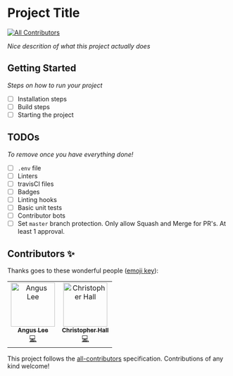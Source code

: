 # Project Title

[![All Contributors](https://img.shields.io/badge/all_contributors-2-orange.svg?style=flat-square)](#contributors)

*Nice descrition of what this project actually does*

## Getting Started

*Steps on how to run your project*

- [ ] Installation steps
- [ ] Build steps
- [ ] Starting the project

## TODOs

*To remove once you have everything done!*

- [ ] `.env` file
- [ ] Linters
- [ ] travisCI files
- [ ] Badges
- [ ] Linting hooks
- [ ] Basic unit tests
- [ ] Contributor bots
- [ ] Set `master` branch protection. Only allow Squash and Merge for PR's. At least 1 approval.

## Contributors ✨

Thanks goes to these wonderful people ([emoji key](https://allcontributors.org/docs/en/emoji-key)):

<!-- ALL-CONTRIBUTORS-LIST:START - Do not remove or modify this section -->
<!-- prettier-ignore -->
<table>
  <tr>
    <td align="center"><a href="https://khlee.me"><img src="https://avatars3.githubusercontent.com/u/18709969?v=4" width="100px;" alt="Angus Lee"/><br /><sub><b>Angus Lee</b></sub></a><br /><a href="https://github.com/monash-human-power/init-template/commits?author=khanguslee" title="Code">💻</a></td>
    <td align="center"><a href="https://github.com/hallgchris"><img src="https://avatars2.githubusercontent.com/u/17876556?v=4" width="100px;" alt="Christopher Hall"/><br /><sub><b>Christopher Hall</b></sub></a><br /><a href="https://github.com/monash-human-power/init-template/commits?author=hallgchris" title="Code">💻</a></td>
  </tr>
</table>

<!-- ALL-CONTRIBUTORS-LIST:END -->

This project follows the [all-contributors](https://github.com/all-contributors/all-contributors) specification. Contributions of any kind welcome!
